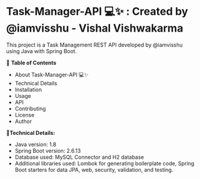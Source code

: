 # Task-Manager-API 💻✨ : Created by @iamvisshu - Vishal Vishwakarma
This project is a Task Management  REST API developed by @iamvisshu using Java with Spring Boot.

📃 **Table of Contents**

* About Task-Manager-API 💻✨
* Technical Details
* Installation
* Usage
* API
* Contributing
* License
* Author

🔨**Technical Details:**
* Java version: 1.8
* Spring Boot version: 2.6.13
* Database used: MySQL Connector and H2 database
* Additional libraries used: Lombok for generating boilerplate code, Spring Boot starters for data JPA, web, security, validation, and testing.

